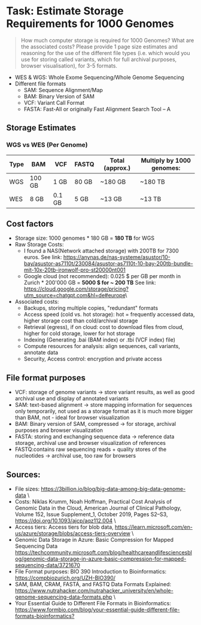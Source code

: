 # Task: Estimate Storage Requirements for 1000 Genomes

> How much computer storage is required for 1000 Genomes? What are the associated costs?
 Please provide 1 page size estimates and reasoning for the use of the different file types (i.e. which would you use for storing called variants, which for full archival purposes, browser visualisation), for 3-5 formats.

* WES & WGS: Whole Exome Sequencing/Whole Genome Sequencing
* Different file formats
    - SAM: Sequence Alignment/Map
    - BAM: Binary Version of SAM
    - VCF: Variant Call Format
    - FASTA: Fast-All or originally Fast Alignment Search Tool – A

## Storage Estimates

### WGS vs WES (Per Genome)

| Type | BAM      | VCF      | FASTQ      | Total (approx.) | Multiply by 1000 genomes: |
|------|----------|----------|------------|-----------------|---------------------------|
| WGS  | 100  GB  |   1 GB   |  80  GB    |     ~180 GB     |           ~180 TB         |
| WES  |   8  GB  | 0.1 GB   |  5   GB    |      ~13 GB     |           ~13 TB          |

## Cost factors
- Storage size: 1000 genomes * 180 GB = **180 TB** for WGS
- Raw Storage Costs:
    - I found a NAS(Network attached storage) with 200TB for 7300 euros. See link: <https://anynas.de/nas-systeme/asustor/10-bay/asustor-as7110t/230084/asustor-as7110t-10-bay-200tb-bundle-mit-10x-20tb-ironwolf-pro-st20000nt001>
    - Google cloud (not recommended): 0.025 $ per GB per month in Zurich * 200'000 GB = **5000 $ for ~ 200 TB**  See link: <https://cloud.google.com/storage/pricing?utm_source=chatgpt.com&hl=de#europe>\
- Associated costs:
    - Backups, storing multiple copies, "redundant" formats
    - Access speed (cold vs. hot storage): hot = frequently accessed data, higher storage cost than cold/archival storage
    - Retrieval (egress), if on cloud: cost to download files from cloud, higher for cold storage, lower for hot storage
    - Indexing (Generating .bai (BAM index) or .tbi (VCF index) file)
    - Compute resources for analysis: align sequences, call variants, annotate data
    - Security, Access control: encryption and private access
    
## File format purposes

- VCF: storage of genome variants &rarr; store variant results, as well as good archival use and display of annotated variants 
- SAM: text-based alignment &rarr; store mapping information for sequences only temporarily, not used as a storage format as it is much more bigger than BAM, not - ideal for browser visualization 
- BAM:  Binary version of SAM, compressed &rarr; for storage, archival purposes and browser visualization 
- FASTA:  storing and exchanging sequence data &rarr; reference data storage, archival use and browser visualization of references 
- FASTQ:contains raw sequencing reads + quality stores of the nucleotides &rarr; archival use, too raw for browsers 
 
## Sources:

* File sizes: <https://3billion.io/blog/big-data-among-big-data-genome-data> \
* Costs: Niklas Krumm, Noah Hoffman, Practical Cost Analysis of Genomic Data in the Cloud, American Journal of Clinical Pathology, Volume 152, Issue Supplement_1, October 2019, Pages S2–S3, <https://doi.org/10.1093/ajcp/aqz112.004> \
* Access tiers: Access tiers for blob data, <https://learn.microsoft.com/en-us/azure/storage/blobs/access-tiers-overview> \
* Genomic Data Storage in Azure: Basic Compression for Mapped Sequencing Data <https://techcommunity.microsoft.com/blog/healthcareandlifesciencesblog/genomic-data-storage-in-azure-basic-compression-for-mapped-sequencing-data/3721670>
* File Format purposes: BIO 390 Introduction to Bioinformatics: <https://compbiozurich.org/UZH-BIO390/>
* SAM, BAM, CRAM, FASTA, and FASTQ Data Formats Explained: <https://www.nutrahacker.com/nutrahacker_university/en/whole-genome-sequencing-data-formats.php> \
* Your Essential Guide to Different File Formats in Bioinformatics: <https://www.formbio.com/blog/your-essential-guide-different-file-formats-bioinformatics?>
